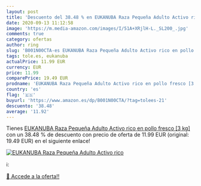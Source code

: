 ```yaml
---
layout: post
title: 'Descuento del 38.48 % en EUKANUBA Raza Pequeña Adulto Activo rico'
date: 2020-09-13 11:12:58
image: 'https://m.media-amazon.com/images/I/51A+XRjlH-L._SL200_.jpg'
comments: true
category: ofertas
author: ring
slug: 'B001N00CTA-es EUKANUBA Raza Pequeña Adulto Activo rico en pollo fresco...'
tags: tole.es, eukanuba
actualPrice: 11.99 EUR
currency: EUR
price: 11.99
comparePrice: 19.49 EUR
prodname: 'EUKANUBA Raza Pequeña Adulto Activo rico en pollo fresco [3 kg]'
country: 'es'
flag: '🇪🇸'
buyurl: 'https://www.amazon.es/dp/B001N00CTA/?tag=tolees-21'
descuento: '38.48'
average: '11.92'
---
```


Tienes [EUKANUBA Raza Pequeña Adulto Activo rico en pollo fresco [3 kg]](https://www.amazon.es/dp/B001N00CTA/?tag=tolees-21) con un 38.48 % de descuento con precio de oferta de 11.99 EUR (original: 19.49 EUR) en el siguiente enlace!

[![EUKANUBA Raza Pequeña Adulto Activo rico](https://m.media-amazon.com/images/I/51A+XRjlH-L._SL200_.jpg)](https://www.amazon.es/dp/B001N00CTA/?tag=tolees-21)

ℹ️:


[🛒 Accede a la oferta!!](https://www.amazon.es/dp/B001N00CTA/?tag=tolees-21)
